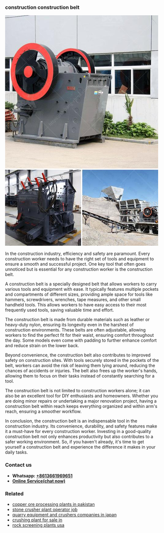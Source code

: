 <h3>construction construction belt</h3><img src='1708589341.jpg' alt=''><p>In the construction industry, efficiency and safety are paramount. Every construction worker needs to have the right set of tools and equipment to ensure a smooth and successful project. One key tool that often goes unnoticed but is essential for any construction worker is the construction belt.</p><p>A construction belt is a specially designed belt that allows workers to carry various tools and equipment with ease. It typically features multiple pockets and compartments of different sizes, providing ample space for tools like hammers, screwdrivers, wrenches, tape measures, and other small handheld tools. This allows workers to have easy access to their most frequently used tools, saving valuable time and effort.</p><p>The construction belt is made from durable materials such as leather or heavy-duty nylon, ensuring its longevity even in the harshest of construction environments. These belts are often adjustable, allowing workers to find the perfect fit for their waist, ensuring comfort throughout the day. Some models even come with padding to further enhance comfort and reduce strain on the lower back.</p><p>Beyond convenience, the construction belt also contributes to improved safety on construction sites. With tools securely stored in the pockets of the belt, workers can avoid the risk of leaving them lying around, reducing the chances of accidents or injuries. The belt also frees up the worker's hands, allowing them to focus on their tasks instead of constantly searching for a tool.</p><p>The construction belt is not limited to construction workers alone; it can also be an excellent tool for DIY enthusiasts and homeowners. Whether you are doing minor repairs or undertaking a major renovation project, having a construction belt within reach keeps everything organized and within arm's reach, ensuring a smoother workflow.</p><p>In conclusion, the construction belt is an indispensable tool in the construction industry. Its convenience, durability, and safety features make it a must-have for every construction worker. Investing in a good-quality construction belt not only enhances productivity but also contributes to a safer working environment. So, if you haven't already, it's time to get yourself a construction belt and experience the difference it makes in your daily tasks.</p><h3>Contact us</h3><ul><li><strong>Whatsapp:&nbsp;<a href="https://wa.me/8613661969651">+8613661969651</a></strong></li><li><a href="https://swt.shibang-china.com/?git&amp;zhl&amp;construction construction belt"><strong>Online Service(chat now)</strong></a></li></ul><h3>Related</h3><ul><li><a href='copper ore processing plants in pakistan.md'>copper ore processing plants in pakistan</a></li><li><a href='stone crusher plant operator job.md'>stone crusher plant operator job</a></li><li><a href='quarry equipment and crushers companies in japan.md'>quarry equipment and crushers companies in japan</a></li><li><a href='crushing plant for sale in.md'>crushing plant for sale in</a></li><li><a href='rock screening plants usa.md'>rock screening plants usa</a></li></ul>
